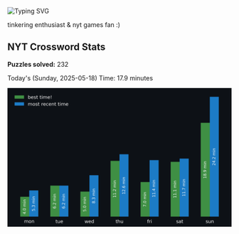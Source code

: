 ![Typing SVG](https://readme-typing-svg.demolab.com?font=Fira+Code&size=16&pause=700&color=FFFFFF&width=435&lines=hi+i'm+aimee!;nice+to+see+you+here!)

tinkering enthusiast & nyt games fan :)
<!-- START NYT-STATS -->
## NYT Crossword Stats
**Puzzles solved:** 232

Today's (Sunday, 2025-05-18) Time: 17.9 minutes


![Solve Times](./nyt_stats_graph.png)
<!-- END NYT-STATS -->
